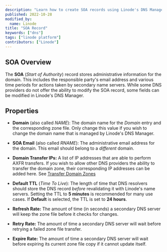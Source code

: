 ```yaml
---
description: "Learn how to create SOA records using Linode's DNS Manager"
published: 2022-10-28
modified_by:
  name: Linode
title: "SOA Record"
keywords: ["dns"]
tags: ["linode platform"]
contributors: ["Linode"]
---
```


## SOA Overview

The **SOA** (*Start of Authority*) record stores administrative information for the domain. This includes the responsible party's email address and various time periods for actions taken by secondary name servers. While some DNS providers do not offer the ability to modify the SOA record, some fields can be modified in Linode's DNS Manager.

## Properties

- **Domain** (also called *NAME*): The domain name for the *Domain* entry and the corresponding zone file. Only change this value if you wish to change the domain name that is managed by Linode's DNS Manager.

- **SOA Email** (also called *RNAME*): The administrative email address for the domain. This email should belong to a *different* domain.

- **Domain Transfer IPs:** A list of IP addresses that are able to perform AXFR transfers. If you wish to allow other DNS providers the ability to transfer the domain zone, their corresponding IP addresses can be added here. See [Transfer Domain Zones](/docs/products/networking/dns-manager/guides/outgoing-dns-zone-transfers/)

- **Default TTL** (*Time To Live*): The length of time that DNS resolvers should store the DNS record *before* revalidating it with Linode's name servers. Setting the TTL to **5 minutes** is recommended for many use cases. If **Default** is selected, the TTL is set to **24 hours**.

- **Refresh Rate:** The amount of time (in seconds) a secondary DNS server will keep the zone file before it checks for changes.

- **Retry Rate:** The amount of time a secondary DNS server will wait before retrying a failed zone file transfer.

- **Expire Rate:** The amount of time a secondary DNS server will wait before expiring its current zone file copy if it cannot update itself.